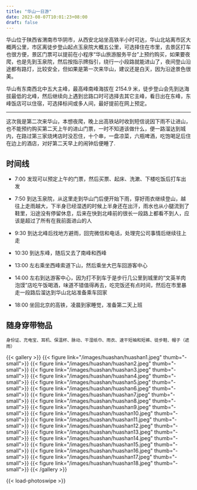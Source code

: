 ```yaml
---
title: "华山一日游"
date: 2023-08-07T10:01:23+08:00
draft: false
---
```


华山位于陕西省渭南市华阴市，从西安北站坐高铁半小时可达，华山北站离市区大概两公里，市区离徒步登山起点玉泉院大概五公里，可选择住在市里，去景区打车也很方便，景区门票可以提前在小程序“华山旅游服务平台”上预约购买，如果要夜爬，也是先到玉泉院，然后按指示牌指引，绕行一小段路就能进山了，夜间登山沿途都有路灯，比较安全，但如果是第一次来华山，建议还是白天，因为沿途景色很美。

华山有东南西北中五大主峰，最高峰南峰海拔在 2154.9 米，徒步登山会先到达海拔最低的北峰，然后继续向上遇到岔路口时可选择去其它主峰，看日出在东峰，东峰饭店可以住宿，可选择标间或多人间，最好提前在网上预定。

---

这次我是第二次来华山，本想夜爬，晚上出高铁站时收到短信说因下雨不让进山，也不能预约购买第二天上午的进山门票，一时不知道该做什么，便一路溜达到城内，在路过第三家烧烤店时没忍住，十个串，一盘凉菜，六瓶啤酒，吃饱喝足后住在边上的酒店，对好第二天早上的闹钟后便睡了.

## 时间线

- 7:00 发现可以预定上午的门票，然后买票、起床、洗漱、下楼吃饭后打车出发

- 7:50 到达玉泉院，从这里走到华山门后便开始下雨，穿好雨衣继续登山，越往上走雨越大，下半身已经湿透的时候上半身还在出汗，雨水也从小腿流到了鞋里，沿途没有停留休息，后来在快到北峰前的很长一段路上都看不到人，应该是超过了所有在我前面进山的人

- 9:30 到达北峰后找地方避雨，回完微信和电话，处理完公司事情后继续往上走

- 10:30 到达东峰，随后又去了南峰和西峰

- 13:00 左右乘坐西峰索道下山，然后乘坐大巴车回游客中心

- 14:00 左右到达游客中心，因为打不到车于是步行几公里到城里的“文英羊肉泡馍”店吃午饭喝酒，味道不错值得再去，吃完饭还有点时间，然后在市里暴走一段路后溜达到华山北站准备乘车回家

- 18:00 坐回北京的高铁，凌晨到家睡觉，准备第二天上班

## 随身穿带物品

```
身份证、充电宝、耳机、保温杯、脉动、干湿纸巾、雨衣、速干短袖和短裤、徒步鞋、帽子（遮雨）
```

{{< gallery >}}
  {{< figure link="/images/huashan/huashan1.jpeg" thumb="-small">}}
  {{< figure link="/images/huashan/huashan2.jpeg" thumb="-small">}}
  {{< figure link="/images/huashan/huashan3.jpeg" thumb="-small">}}
  {{< figure link="/images/huashan/huashan4.jpeg" thumb="-small">}}
  {{< figure link="/images/huashan/huashan5.jpeg" thumb="-small">}}
  {{< figure link="/images/huashan/huashan6.jpeg" thumb="-small">}}
  {{< figure link="/images/huashan/huashan7.jpeg" thumb="-small">}}
  {{< figure link="/images/huashan/huashan8.jpeg" thumb="-small">}}
  {{< figure link="/images/huashan/huashan9.jpeg" thumb="-small">}}
  {{< figure link="/images/huashan/huashan10.jpeg" thumb="-small">}}
  {{< figure link="/images/huashan/huashan11.jpeg" thumb="-small">}}
  {{< figure link="/images/huashan/huashan12.jpeg" thumb="-small">}}
  {{< figure link="/images/huashan/huashan13.jpeg" thumb="-small">}}
  {{< figure link="/images/huashan/huashan14.jpeg" thumb="-small">}}
  {{< figure link="/images/huashan/huashan15.jpeg" thumb="-small">}}
  {{< figure link="/images/huashan/huashan16.jpeg" thumb="-small">}}
  {{< figure link="/images/huashan/huashan17.jpeg" thumb="-small">}}
  {{< figure link="/images/huashan/huashan18.jpeg" thumb="-small">}}
{{< /gallery >}}

{{< load-photoswipe >}}